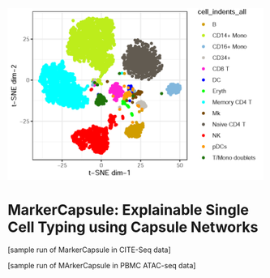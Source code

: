 <img src="./tsne_integrated.png">

# MarkerCapsule: Explainable Single Cell Typing using Capsule Networks




[sample run of MarkerCapsule in CITE-Seq data]

[sample run of MArkerCapsule in PBMC ATAC-seq data]
